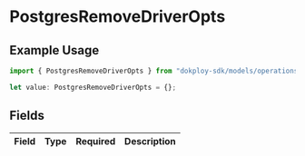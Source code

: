# PostgresRemoveDriverOpts

## Example Usage

```typescript
import { PostgresRemoveDriverOpts } from "dokploy-sdk/models/operations";

let value: PostgresRemoveDriverOpts = {};
```

## Fields

| Field       | Type        | Required    | Description |
| ----------- | ----------- | ----------- | ----------- |